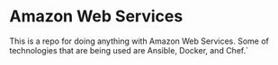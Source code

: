 # Amazon Web Services

This is a repo for doing anything with Amazon Web Services. Some of technologies that are being used are Ansible, Docker, and Chef.`
